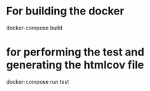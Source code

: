 # For building the docker 
docker-compose build

# for performing the test and generating the htmlcov file
docker-compose run test
